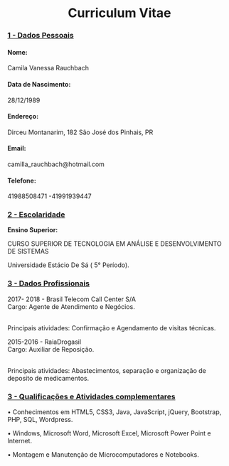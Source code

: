 <html>

<head>
<meta http-equiv=”Content-Type” content=”text/html; charset=utf-8″>


</head>

<body>


<h1 align = 'center' <b> Curriculum Vitae </h4></b>

<h3><b> <u>1 - Dados Pessoais</u></b></h3>

<h4><b>Nome:</b><br></h4> Camila Vanessa Rauchbach <br>

<h4>Data de Nascimento:</h4>28/12/1989

<h4>Endereço: </h4> Dirceu Montanarim, 182 São José dos Pinhais, PR

<h4>Email:</h4> camilla_rauchbach@hotmail.com

<h4>Telefone: </h4>41988508471 -41991939447


<h3><b> <u>2 - Escolaridade </u></b></h3>

<b> Ensino Superior: </b> <p>
CURSO SUPERIOR DE TECNOLOGIA EM ANÁLISE E DESENVOLVIMENTO DE SISTEMAS <p>
Universidade Estácio De Sá ( 5° Período).     
<p>


<h3><b> <u>3 - Dados Profissionais </h3></b> </u>

2017- 2018 - Brasil Telecom Call Center S/A     
    	Cargo: Agente de Atendimento e Negócios.  <p>    
Principais atividades: Confirmação e Agendamento de visitas técnicas. <p>

2015-2016 - RaiaDrogasil      
Cargo: Auxiliar de Reposição. <p>     
Principais atividades: Abastecimentos, separação e organização de deposito de medicamentos.  <p>     


<h3><b> <u>3 - Qualificações e Atividades complementares </h3></b> </u><p>

•	Conhecimentos em HTML5, CSS3, Java, JavaScript, jQuery, Bootstrap, PHP, SQL, Wordpress.  <p>
•	Windows, Microsoft Word, Microsoft Excel, Microsoft Power Point e Internet.    <p>
•	Montagem e Manutenção de Microcomputadores e Notebooks.  <p>





</body>

</html>
